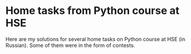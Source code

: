 # Home tasks from Python course at HSE

Here are my solutions for several home tasks on Python course at HSE (in Russian). Some of them were in the form of contests.
